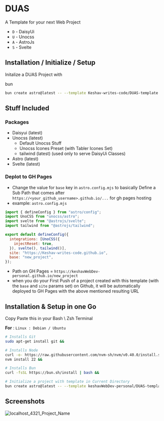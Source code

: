 # DUAS

A Template for your next Web Project

- `D` - DaisyUi
- `U` - Unocss
- `A` - AstroJs
- `S` - Svelte


## Installation / Initialize / Setup

Initalize a DUAS Project with

bun
```bash
bun create astro@latest -- --template Keshav-writes-code/DUAS-template
```

## Stuff Included
### Packages
- Daisyui (latest)
- Unocss (latest)
  - Default Unocss Stuff
  - Unocss Icones Preset (with Tabler Icones Set)
  - tailwind (latest) (used only to serve DaisyUi Classes)
- Astro (latest)
- Svelte (latest)
### Deplot to GH Pages
- Change the value for `base` key in `astro.config.mjs` to basically Define a Sub Path that comes after `https://<your_github_username>.github.io/...` for gh pages hosting
- example: `astro.config.mjs`
```js
import { defineConfig } from "astro/config";
import UnoCSS from "unocss/astro";
import svelte from "@astrojs/svelte";
import tailwind from "@astrojs/tailwind";

export default defineConfig({
  integrations: [UnoCSS({
    injectReset: true,
  }), svelte(), tailwind()],
  site: "https://Keshav-writes-code.github.io",
  base: "new_project",
});
```
- Path on GH Pages = `https://keshavWebDev-personal.github.io/new_project`
- when you do your First Push of a project created with this template (with the `base` and `site` params set) on Github, it will be automatically deployed to GH Pages with the above mentioned resulting URL  


## Installation & Setup in one Go

Copy Paste this in your Bash \ Zsh Terminal

**For** : `Linux : Debian / Ubuntu`
```bash
# Installs Git
sudo apt-get install git &&

# Installs Node
curl -o- https://raw.githubusercontent.com/nvm-sh/nvm/v0.40.0/install.sh | bash &&
nvm install 22 &&

# Installs Bun
curl -fsSL https://bun.sh/install | bash &&

# Initialize a project with template in Current Directory
bun create astro@latest -- --template keshavWebDev-personal/DUAS-template#master

```


## Screenshots

![localhost_4321_Project_Name](https://github.com/user-attachments/assets/1e772f1e-e4a3-4a6d-8f55-5b97283d01f7)


